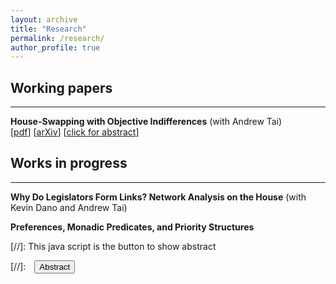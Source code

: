 ```yaml
---
layout: archive
title: "Research"
permalink: /research/
author_profile: true
---
```


## Working papers
---

**House-Swapping with Objective Indifferences** (with Andrew Tai)  
[[pdf](SandholtzTai_HouseSwapwObjIndiff.pdf)]
[[arXiv](https://arxiv.org/abs/2306.09529)]
[<a href="#/" onclick="visib('ObjInd')">click for abstract</a>]

<div id="ObjInd" style="display: none; text-align: justify; line-height: 1.2">
	We study the classic house-swapping problem of Shapley and Scarf (1974) in a setting where agents may have "objective" indifferences, i.e., indifferences that are shared by all agents. In other words, if any one agent is indifferent between two houses, then all agents are indifferent between those two houses. The most direct interpretation is the presence of multiple copies of the same object. Our setting is a special case of the house-swapping problem with general indifferences. We derive a simple, easily interpretable algorithm that produces the unique strict core allocation of the house-swapping market, if it exists. Our algorithm runs in square-polynomial time, a substantial improvement over the cubed time methods for the more general problem. 
<br><br/></div>



	
## Works in progress
---
**Why Do Legislators Form Links? Network Analysis on the House** (with Kevin Dano and Andrew Tai)

**Preferences, Monadic Predicates, and Priority Structures** 




[//]: This java script is the button to show abstract
 <script>
  function visib(id) {
   var x = document.getElementById(id);
   if (x.style.display === "block") {
     x.style.display = "none";
   } else {
     x.style.display = "block";
   }
 }
 </script>

 [//]:&emsp;<button onclick="visib('polariz')" class="btn btn--inverse btn--small">Abstract</button>


